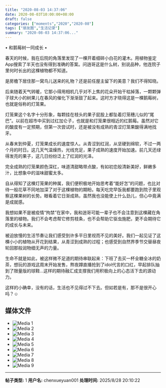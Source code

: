 ```yaml
---
title: "2020-08-03 14:37:06"
date: 2020-08-03T10:00:00+08:00
draft: false
categories: ["moments","2020","2020-08"]
tags: ["朋友圈","生活记录"]
summary: "2020-08-03 14:37:06..."
---
```


• 和鹅莓树一同成长 •

春天的时候，我在后院的角落里发现了一棵开着细碎小白花的灌木。用植物鉴定App搜索了半天也没有得到准确的答案。问逍哥这是什么树，别说品种，他连院子里何时长出的这棵植物都不知道。

是房檐下居住那一窝鸟儿送来的礼物？还是前任屋主留下的美意？我们不得知晓。

后来随着天气转暖，它那小得用相机几乎对不上焦的花朵开始干枯掉落，一颗颗弹子球大小的树果儿在春风的催化下渐渐鼓了起来。这时方才晓得这是一棵鹅莓树，也就是俗称的灯笼果。

灯笼果这个名字十分形象，每颗挂在枝头的果子屁股上都坠着灯笼穗儿似的“尾巴”。以前在超市中买到过红加仑子，也就是和灯笼果很相近的红鹅莓。虽然对它的酸度有一定预期，但第一次尝试时，还是被没有成熟的青涩灯笼果酸得满地找牙。

从春末到仲夏，灯笼果成长的速度惊人。从青涩到红润，从坚硬到绵软，不过一两个月的时日。这几天气温燥热，光线充足，果子成熟的速度开始加速。前几天还绿得发亮的果子，这几日纷纷泛上了红润的光泽。

完全成熟的灯笼果颜色深红，味道清甜略带点酸，有如初恋般清新美好，鲜嫩多汁，比想象中的滋味甜蜜太多。

自从得知了这棵灯笼果的种属，我们便积极地开始思考着“能好怎”的问题，也比对待一般花草不同地加深了对于这棵植物的期盼。每天吃完早饭我都要跑到院子里观察这棵果树的长势。眼看着它日渐成熟，虽然我也没能使上什么劲儿，但心中竟满是成就感。

我想如果不是被疫情“拘禁”在家中，我和逍哥可能一辈子也不会注意到这棵藏在角落里的植物。我们不会考虑帮它修剪枝条，也不会帮助它驱虫施肥，更不会期待它的成长与未来。

被迫放慢的生活节奏让我们感受到许多平日里视而不见的美好。我们一起见证了这棵小小的植物从开花到结果，从青涩到成熟的过程；也感受到自然界季节交替昼夜轮回那般润物细无声的力量。

生命不就是如此，被这样微不足道的期待串联起来：下班了去买一杯全糖全冰的奶茶，想玩的游戏这周末开始发售，熬夜蹲直播抢到了idol代言的口红，早起排队抽到了限量版的球鞋…这样的期待融汇成支撑我们用积极向上的心态活下去的源动力。

这样的小确幸，没有的话，生活也不见得过不下去。但如若是有，那不是很开心吗？☺️

## 媒体文件

- ![Media 1](/Moments/photos/2020-08-03/202008031437060.jpg)
- ![Media 2](/Moments/photos/2020-08-03/202008031437061.jpg)
- ![Media 3](/Moments/photos/2020-08-03/202008031437062.jpg)
- ![Media 4](/Moments/photos/2020-08-03/202008031437063.jpg)
- ![Media 5](/Moments/photos/2020-08-03/202008031437064.jpg)
- ![Media 6](/Moments/photos/2020-08-03/202008031437065.jpg)
- ![Media 7](/Moments/photos/2020-08-03/202008031437066.jpg)
- ![Media 8](/Moments/photos/2020-08-03/202008031437067.jpg)
- ![Media 9](/Moments/photos/2020-08-03/202008031437068.jpg)

---

**帖子类型:** 1
**用户名:** chenxueyuan001
**处理时间:** 2025/8/28 20:10:22
